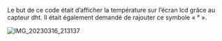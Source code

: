
Le but de ce code était d’afficher la température sur l’écran lcd grâce au capteur dht. 
Il était également demandé de rajouter ce symbole « ° ».


![IMG_20230316_213137](https://user-images.githubusercontent.com/124889354/225746844-feddf1e2-0e3a-4549-8c3e-8595b625a3f9.jpg)
